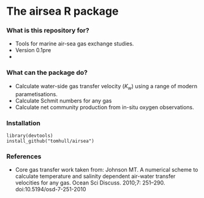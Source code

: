 # The airsea R package #

### What is this repository for? ###

* Tools for marine air-sea gas exchange studies.
* Version 0.1pre
* 
### What can the package do? ###
* Calculate water-side gas transfer velocity ($K_w$) using a range of modern parametisations.
* Calculate Schmit numbers for any gas
* Calculate net community production from in-situ oxygen observations.

### Installation ###

```{r install_airsea}
library(devtools)
install_github("tomhull/airsea")
```

### References ###

* Core gas transfer work taken from:
Johnson MT. A numerical scheme to calculate temperature and salinity dependent air-water transfer velocities for any gas. Ocean Sci Discuss. 2010;7: 251–290. doi:10.5194/osd-7-251-2010
